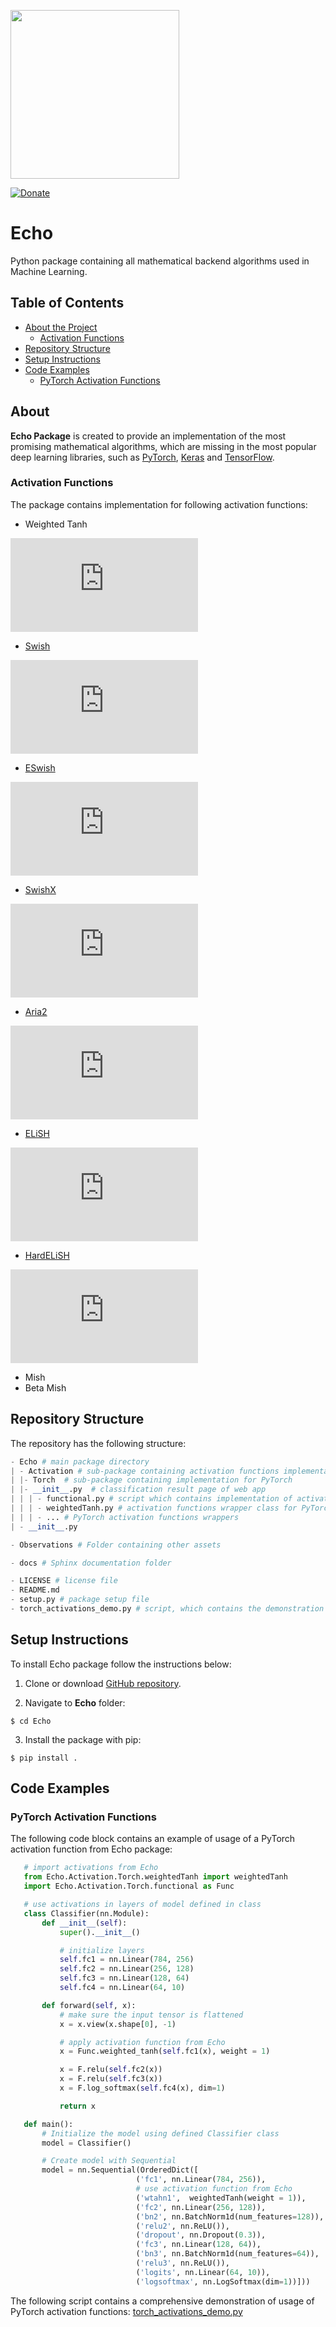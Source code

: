 <p align="left">
  <img width="270" src="Observations/logo_transparent.png">
</p>

[![Donate](https://img.shields.io/badge/License-MIT-brightgreen.svg)](LICENSE)

# Echo
Python package containing all mathematical backend algorithms used in Machine Learning.

## Table of Contents
* [About the Project](#about)
  * [Activation Functions](#activation-functions)
* [Repository Structure](#repository-structure)
* [Setup Instructions](#setup-instructions)
* [Code Examples](#code-examples)
  * [PyTorch Activation Functions](#pytorch-activation-functions)

## About
**Echo Package** is created to provide an implementation of the most promising mathematical algorithms, which are missing in the most popular deep learning libraries, such as [PyTorch](https://pytorch.org/), [Keras](https://keras.io/) and
[TensorFlow](https://www.tensorflow.org/).

### Activation Functions
The package contains implementation for following activation functions:

* Weighted Tanh

![equation](https://latex.codecogs.com/gif.latex?weightedtanh%28x%29%20%3D%20tanh%28x%20*%20weight%29)

* [Swish](https://arxiv.org/pdf/1710.05941.pdf)

![equation](https://latex.codecogs.com/gif.latex?Swish%28x%29%20%3D%20x%20*%20sigmoid%28x%29)

* [ESwish](https://arxiv.org/abs/1801.07145)

![equation](https://latex.codecogs.com/gif.latex?ESwish%28x%2C%20%5Cbeta%29%20%3D%20%5Cbeta*x*sigmoid%28x%29)

* [SwishX](https://arxiv.org/pdf/1710.05941.pdf)

![equation](https://latex.codecogs.com/gif.latex?SwishX%28x%2C%20%5Cbeta%29%20%3D%20x*sigmoid%28%5Cbeta*x%29%20%3D%20%5Cfrac%7Bx%7D%7B%281&plus;e%5E%7B-%5Cbeta*x%7D%29%7D)

* [Aria2](https://arxiv.org/abs/1805.08878)

![equation](https://latex.codecogs.com/gif.latex?Aria2%28x%2C%20%5Calpha%2C%20%5Cbeta%29%20%3D%20%281&plus;e%5E%7B-%5Cbeta*x%7D%29%5E%7B-%5Calpha%7D)

* [ELiSH](https://arxiv.org/pdf/1808.00783.pdf)

![equation](https://latex.codecogs.com/gif.latex?ELiSH%28x%29%20%3D%20%5Cleft%5C%7B%5Cbegin%7Bmatrix%7D%20x%20/%20%281&plus;e%5E%7B-x%7D%29%2C%20x%20%5Cgeq%200%20%5C%5C%20%28e%5E%7Bx%7D%20-%201%29%20/%20%281%20&plus;%20e%5E%7B-x%7D%29%2C%20x%20%3C%200%20%5Cend%7Bmatrix%7D%5Cright.)

* [HardELiSH](https://arxiv.org/pdf/1808.00783.pdf)

![equation](https://latex.codecogs.com/gif.latex?HardELiSH%28x%29%20%3D%20%5Cleft%5C%7B%5Cbegin%7Bmatrix%7D%20x%20%5Ctimes%20max%280%2C%20min%281%2C%20%28x%20&plus;%201%29%20/%202%29%29%2C%20x%20%5Cgeq%200%20%5C%5C%20%28e%5E%7Bx%7D%20-%201%29%5Ctimes%20max%280%2C%20min%281%2C%20%28x%20&plus;%201%29%20/%202%29%29%2C%20x%20%3C%200%20%5Cend%7Bmatrix%7D%5Cright.)

* Mish
* Beta Mish

## Repository Structure
The repository has the following structure:
```python
- Echo # main package directory
| - Activation # sub-package containing activation functions implementation
| |- Torch  # sub-package containing implementation for PyTorch
| |- __init__.py  # classification result page of web app
| | | - functional.py # script which contains implementation of activation functions
| | | - weightedTanh.py # activation functions wrapper class for PyTorch
| | | - ... # PyTorch activation functions wrappers
| - __init__.py

- Observations # Folder containing other assets

- docs # Sphinx documentation folder

- LICENSE # license file
- README.md
- setup.py # package setup file
- torch_activations_demo.py # script, which contains the demonstration of PyTorch activations usage
```

## Setup Instructions
To install Echo package follow the instructions below:

1. Clone or download [GitHub repository](https://github.com/digantamisra98/Echo).

2. Navigate to **Echo** folder:
  
  ```$ cd Echo```

3. Install the package with pip:
  
  ```$ pip install . ```

## Code Examples

### PyTorch Activation Functions

The following code block contains an example of usage of a PyTorch activation function
from Echo package:

```python
   # import activations from Echo
   from Echo.Activation.Torch.weightedTanh import weightedTanh
   import Echo.Activation.Torch.functional as Func

   # use activations in layers of model defined in class
   class Classifier(nn.Module):
       def __init__(self):
           super().__init__()

           # initialize layers
           self.fc1 = nn.Linear(784, 256)
           self.fc2 = nn.Linear(256, 128)
           self.fc3 = nn.Linear(128, 64)
           self.fc4 = nn.Linear(64, 10)

       def forward(self, x):
           # make sure the input tensor is flattened
           x = x.view(x.shape[0], -1)

           # apply activation function from Echo
           x = Func.weighted_tanh(self.fc1(x), weight = 1)

           x = F.relu(self.fc2(x))
           x = F.relu(self.fc3(x))
           x = F.log_softmax(self.fc4(x), dim=1)

           return x

   def main():
       # Initialize the model using defined Classifier class
       model = Classifier()

       # Create model with Sequential
       model = nn.Sequential(OrderedDict([
                            ('fc1', nn.Linear(784, 256)),
                            # use activation function from Echo
                            ('wtahn1',  weightedTanh(weight = 1)),
                            ('fc2', nn.Linear(256, 128)),
                            ('bn2', nn.BatchNorm1d(num_features=128)),
                            ('relu2', nn.ReLU()),
                            ('dropout', nn.Dropout(0.3)),
                            ('fc3', nn.Linear(128, 64)),
                            ('bn3', nn.BatchNorm1d(num_features=64)),
                            ('relu3', nn.ReLU()),
                            ('logits', nn.Linear(64, 10)),
                            ('logsoftmax', nn.LogSoftmax(dim=1))]))
```
The following script contains a comprehensive demonstration of usage of PyTorch activation functions: [torch_activations_demo.py](https://github.com/digantamisra98/Echo/blob/Dev-adeis/torch_activations_demo.py)
